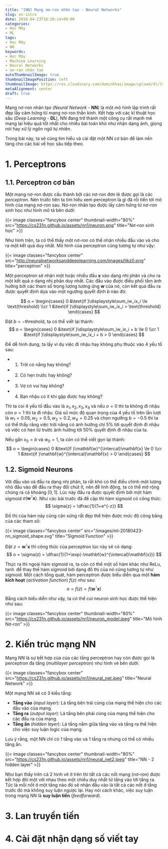 ```yaml
---
title: "[NN] Mạng nơ-ron nhân tạo - Neural Networks"
slug: nn-intro
date: 2018-04-23T10:20:14+09:00
categories:
- Học Máy
- ML
tags:
- Học Máy
- NN
keywords:
- Học Máy
- Machine Learning
- Neural Networks
- nơ-ron nhân tạo
autoThumbnailImage: true
thumbnailImagePosition: left
thumbnailImage: https://res.cloudinary.com/dominhhai/image/upload/dl/logo.png
metaAlignment: center
draft: true
---
```

Mạng nơ-ron nhân tạo (*Neural Network* - **NN**) là một mô hình lập trình rất đẹp lấy cảm hứng từ mạng nơ-ron thần kinh. Kết hợp với các kĩ thuật học sâu (*Deep Learning* - **DL**), NN đang trở thành một công cụ rất mạnh mẽ mang lại hiệu quả tốt nhất cho nhiều bài toán khó như nhận dạng ảnh, giọng nói hay xử lý ngôn ngữ tự nhiên.
<!--more-->

Trong bài này, ta sẽ cùng tìm hiểu và cài đặt một NN cơ bản để làm nền tảng cho các bài về học sâu tiếp theo.

<!--toc-->

# 1. Perceptrons
## 1.1. Perceptron cơ bản
Một mạng nơ-ron được cấu thành bởi các nơ-ron đơn lẻ được gọi là các *perceptron*. Nên trước tiên ta tìm hiểu xem perceptron là gì đã rồi tiến tới mô hình của mạng nơ-ron sau. Nơ-ron nhân tạo được lấy cảm hứng từ nơ-ron sinh học như hình mô tả bên dưới:

{{< image classes="fancybox center" thumbnail-width="80%" src="https://cs231n.github.io/assets/nn1/neuron.png" title="Nơ-ron sinh học" >}}

Như hình trên, ta có thể thấy một nơ-ron có thể nhận nhiều đầu vào và cho ra một kết quả duy nhất. Mô hình của perceptron cũng tương tự như vậy:

{{< image classes="fancybox center" src="http://neuralnetworksanddeeplearning.com/images/tikz0.png" title="perceptron" >}}

Một perceptron sẽ nhận một hoặc nhiều đầu $\mathbf{x}$ vào dạng nhị phân và cho ra một kết quả $o$ dạng nhị phân duy nhất. Các đầu vào được điều phối tầm ảnh hưởng bởi các tham số trọng lượng tương ứng $\mathbf{w}$ của nó, còn kết quả đầu ra được quyết định dựa vào một ngưỡng quyết định $b$ nào đó:

$$
o = \begin{cases}
0 &\text{if }\displaystyle\sum_iw_ix_i \le \text{threshold}
\\cr
1 &\text{if }\displaystyle\sum_iw_ix_i > \text{threshold}
\end{cases}
$$

Đặt $b=-\text{threshold}$, ta có thể viết lại thành:
$$
o = \begin{cases}
0 &\text{if }\displaystyle\sum_iw_ix_i + b \le 0
\\cr
1 &\text{if }\displaystyle\sum_iw_ix_i + b > 0
\end{cases}
$$

Để dễ hình dung, ta lấy ví dụ việc đi nhậu hay không phụ thuộc vào 4 yếu tố sau:

* 1. Trời có nắng hay không?
* 2. Có hẹn trước hay không?
* 3. Vợ có vui hay không?
* 4. Bạn nhậu có ít khi gặp được hay không?

Thì ta coi 4 yếu tố đầu vào là $x_1, x_2, x_3, x_4$ và nếu $o=0$ thì ta không đi nhậu còn $o=1$ thì ta đi nhậu. Giả sử mức độ quan trọng của 4 yếu tố trên lần lượt là $w_1=0.05, w_2=0.5, w_3=0.2, w_4=0.25$ và chọn ngưỡng $b=-0.5$ thì ta có thể thấy rằng việc trời nắng có ảnh hưởng chỉ 5% tới quyết định đi nhậu và việc có hẹn từ trước ảnh hưởng tới 50% quyết định đi nhậu của ta.

Nếu gắn $x_0=b$ và $w_0=1$, ta còn có thể viết gọn lại thành:
$$
o = \begin{cases}
0 &\text{if }\mathbf{w}^{\intercal}\mathbf{x} \le 0
\\cr
1 &\text{if }\mathbf{w}^{\intercal}\mathbf{x} > 0
\end{cases}
$$

## 1.2. Sigmoid Neurons
Với đầu vào và đầu ra dạng nhị phân, ta rất khó có thể điều chỉnh một lượng nhỏ đầu vào để đầu ra thay đổi chút ít, nên để linh động, ta có thể mở rộng chúng ra cả khoảng $[0, 1]$. Lúc này đầu ra được quyết định bởi một hàm sigmoid $\sigma(\mathbf{w}^{\intercal}\mathbf{x})$. Như các bài trước đã đề cập thì hàm sigmoid có công thức:
$$
\sigma(z) = \dfrac{1}{1+e^{-z}}
$$

Đồ thị của hàm này cũng cân xứng rất đẹp thể hiện được mức độ công bằng của các tham số:

{{< image classes="fancybox center" src="/images/ml-20180423-nn_sigmoid_shape.svg" title="Sigmoid Function" >}}

Đặt $z = \mathbf{w}^{\intercal}\mathbf{x}$ thì công thức của perceptron lúc này sẽ có dạng:
$$
o = \sigma(z) = \dfrac{1}{1+\exp(-\mathbf{w}^{\intercal}\mathbf{x})}
$$

Thực ra thì ngoài hàm sigmoid ra, ta còn có thể một số hàm khác như $\text{ReLu}, \tanh$ để thay thế hàm sigmoid bởi dạng đồ thị của nó cũng tương tự như sigmoid. Một cách tổng quát, hàm perceptron được biểu diễn qua một **hàm kích hoạt** (*activation function*) $f(z)$ như sau:
$$
o = f(z) = f(\mathbf{w}^{\intercal}\mathbf{x})
$$

Bằng cách biểu diễn như vậy, ta có thể *coi* neuron sinh học được thể hiện như sau:

{{< image classes="fancybox center" thumbnail-width="80%" src="https://cs231n.github.io/assets/nn1/neuron_model.jpeg" title="Mô hình Nơ-ron" >}}


# 2. Kiến trúc mạng NN
Mạng NN là sự kết hợp của của các tầng perceptron hay còn được gọi là perceptron đa tầng (*multilayer perceptron*) như hình vẽ bên dưới:

{{< image classes="fancybox center" src="https://cs231n.github.io/assets/nn1/neural_net.jpeg" title="Neural Network" >}}

Một mạng NN sẽ có 3 kiểu tầng:

* **Tầng vào** (*input layer*): Là tầng bên trái cùng của mạng thể hiện cho các đầu vào của mạng.
* **Tầng ra** (*output layer*): Là tầng bên phải cùng của mạng thể hiện cho các đầu ra của mạng.
* **Tầng ẩn** (*hidden layer*): Là tầng nằm giữa tầng vào và tầng ra thể hiện cho việc suy luận logic của mạng.

Lưu ý rằng, một NN chỉ có 1 tầng vào và 1 tầng ra nhưng có thể có nhiều tầng ẩn.

{{< image classes="fancybox center" thumbnail-width="80%" src="https://cs231n.github.io/assets/nn1/neural_net2.jpeg" title="NN - 2 hidden layer" >}}

Như bạn thấy trên cả 2 hình vẽ ở trên thì tất cả các nốt mạng (nơ-ron) được kết hợp đôi một với nhau theo một chiều duy nhất từ tầng vào tới tầng ra. Tức là mỗi nốt ở một tầng nào đó sẽ nhận đầu vào là tất cả các nốt ở tầng trước đó mà không suy luận ngược lại. Hay nói cách khác, việc suy luận trong mạng NN là **suy luận tiến** (*feedforward*).


# 3. Lan truyền tiến

# 4. Cài đặt nhận dạng số viết tay
